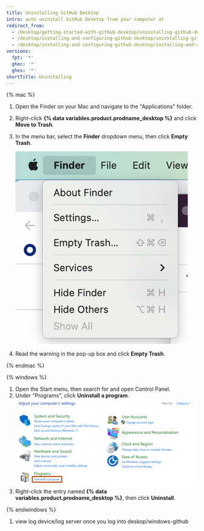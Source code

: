 ```yaml
---
title: Uninstalling GitHub Desktop
intro: auto uninstall GitHub Desktop from your computer at
redirect_from:
  - /desktop/getting-started-with-github-desktop/uninstalling-github-desktop
  - /desktop/installing-and-configuring-github-desktop/uninstalling-github-desktop
  - /desktop/installing-and-configuring-github-desktop/installing-and-authenticating-to-github-desktop/uninstalling-github-desktop
versions:
  fpt: '*'
  ghec: '*'
  ghes: '*'
shortTitle: Uninstalling
---
```

{% mac %}

1. Open the Finder on your Mac and navigate to the "Applications" folder.
1. Right-click **{% data variables.product.prodname_desktop %}** and click **Move to Trash**.
1. In the menu bar, select the **Finder** dropdown menu, then click **Empty Trash**.

   ![Screenshot of the menu bar on a Mac. The "Finder" dropdown menu is expanded.](/assets/images/help/desktop/mac-empty-trash-menu.png)

1. Read the warning in the pop-up box and click **Empty Trash**.

{% endmac %}

{% windows %}

1. Open the Start menu, then search for and open Control Panel.
1. Under "Programs", click **Uninstall a program**.
   ![Screenshot of a window labeled "Adjust your computer's settings". A link, labeled "Uninstall a program", is highlighted with an orange outline.](/assets/images/help/desktop/windows-uninstall-a-program.png)
1. Right-click the entry named **{% data variables.product.prodname_desktop %}**, then click **Uninstall**.

{% endwindows %}
1. view log device/log server once you log into deskop/windows-github 
